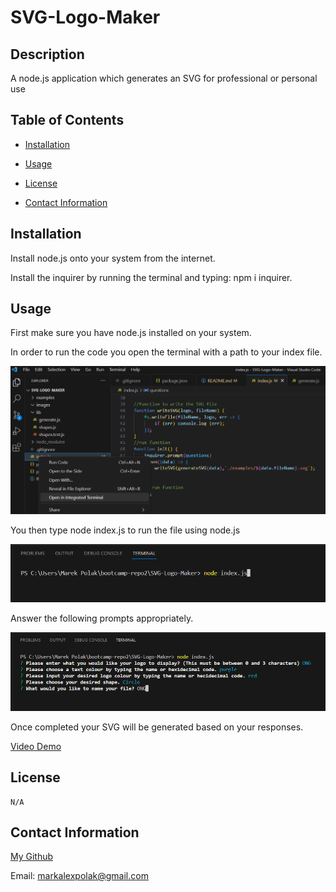# SVG-Logo-Maker

  ## Description

  A node.js application which generates an SVG for professional or personal use

  ## Table of Contents

  - [Installation](#installation)

  - [Usage](#usage)

  - [License](#license)

  - [Contact Information](#contact-information)

  ## Installation

  Install node.js onto your system from the internet. 

  Install the inquirer by running the terminal and typing: npm i inquirer.

  ## Usage

  First make sure you have node.js installed on your system.

  In order to run the code you open the terminal with a path to your index file.

  ![Picture of Step 1](/images/Step1.PNG)

  You then type node index.js to run the file using node.js

  ![Picture of Step 2](/images/Step2.PNG)

  Answer the following prompts appropriately.

  ![Picture of Step 3](/images/Step3.PNG)

  Once completed your SVG will be generated based on your responses. 

  [Video Demo]()

  ## License
    
    N/A


  ## Contact Information
  
  [My Github](https://github.com/MarekAlexPolak)
  
  Email: markalexpolak@gmail.com
  